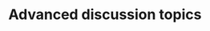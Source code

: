 # Advanced discussion topics

<!--
To do:

-[ ] discuss: no race conditions

-[ ] discuss: no null-pointer exceptions

-[ ] discuss: Subtypes and the `Null` type

-[ ] discuss: Types are structural
-->

